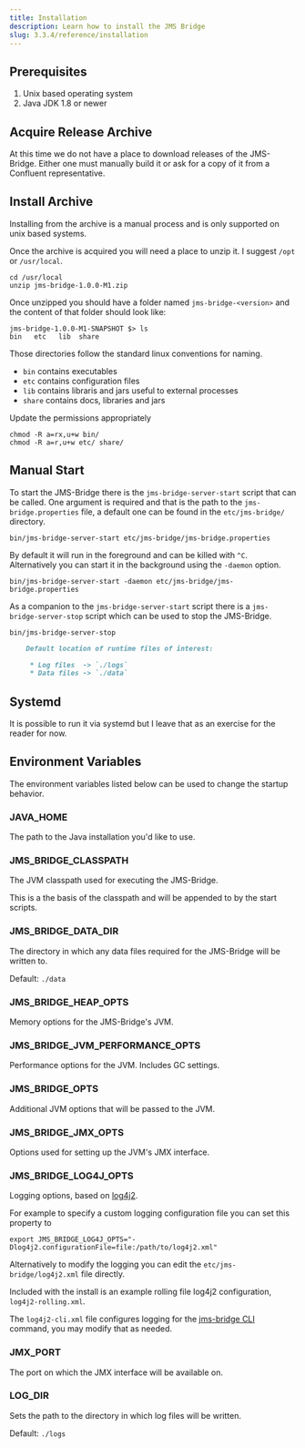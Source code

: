 ```yaml
---
title: Installation
description: Learn how to install the JMS Bridge
slug: 3.3.4/reference/installation
---
```


## Prerequisites

1. Unix based operating system
2. Java JDK 1.8 or newer

## Acquire Release Archive

At this time we do not have a place to download releases of the JMS-Bridge.
Either one must manually build it or ask for a copy of it from a Confluent representative.

## Install Archive

Installing from the archive is a manual process and is only supported on unix based systems.

Once the archive is acquired you will need a place to unzip it.
I suggest `/opt` or `/usr/local`.

```shell
cd /usr/local
unzip jms-bridge-1.0.0-M1.zip
```

Once unzipped you should have a folder named `jms-bridge-<version>` and the content of that folder should look like:

```shell
jms-bridge-1.0.0-M1-SNAPSHOT $> ls
bin   etc   lib  share
```

Those directories follow the standard linux conventions for naming.

* `bin` contains executables
* `etc` contains configuration files
* `lib` contains libraris and jars useful to external processes
* `share` contains docs, libraries and jars

Update the permissions appropriately

```shell
chmod -R a=rx,u+w bin/
chmod -R a=r,u+w etc/ share/
```

## Manual Start

To start the JMS-Bridge there is the `jms-bridge-server-start` script that can be called.
One argument is required and that is the path to the `jms-bridge.properties` file, a default one can be found in
the `etc/jms-bridge/` directory.

```shell
bin/jms-bridge-server-start etc/jms-bridge/jms-bridge.properties
```

By default it will run in the foreground and can be killed with `^C`.
Alternatively you can start it in the background using the `-daemon` option.

```shell
bin/jms-bridge-server-start -daemon etc/jms-bridge/jms-bridge.properties
```

As a companion to the `jms-bridge-server-start` script there is a `jms-bridge-server-stop` script which can be used to
stop the JMS-Bridge.

```shell
bin/jms-bridge-server-stop
```

```markdown
    Default location of runtime files of interest:

     * Log files  -> `./logs`
     * Data files -> `./data`
```

## Systemd

It is possible to run it via systemd but I leave that as an exercise for the reader for now.

## Environment Variables

The environment variables listed below can be used to change the startup behavior.

### JAVA\_HOME

The path to the Java installation you'd like to use.

### JMS\_BRIDGE\_CLASSPATH

The JVM classpath used for executing the JMS-Bridge.

This is a the basis of the classpath and will be appended to by the start scripts.

### JMS\_BRIDGE\_DATA\_DIR

The directory in which any data files required for the JMS-Bridge will be written to.

Default: `./data`

### JMS\_BRIDGE\_HEAP\_OPTS

Memory options for the JMS-Bridge's JVM.

### JMS\_BRIDGE\_JVM\_PERFORMANCE\_OPTS

Performance options for the JVM.
Includes GC settings.

### JMS\_BRIDGE\_OPTS

Additional JVM options that will be passed to the JVM.

### JMS\_BRIDGE\_JMX\_OPTS

Options used for setting up the JVM's JMX interface.

### JMS\_BRIDGE\_LOG4J\_OPTS

Logging options, based on [log4j2](https://logging.apache.org/log4j/2.x/manual).

For example to specify a custom logging configuration file you can set this property to

```shell
export JMS_BRIDGE_LOG4J_OPTS="-Dlog4j2.configurationFile=file:/path/to/log4j2.xml"
```

Alternatively to modify the logging you can edit the `etc/jms-bridge/log4j2.xml` file directly.

Included with the install is an example rolling file log4j2 configuration, `log4j2-rolling.xml`.

The `log4j2-cli.xml` file configures logging for the [jms-bridge CLI](cli) command, you may
modify that as needed.

### JMX\_PORT

The port on which the JMX interface will be available on.

### LOG\_DIR

Sets the path to the directory in which log files will be written.

Default: `./logs`
